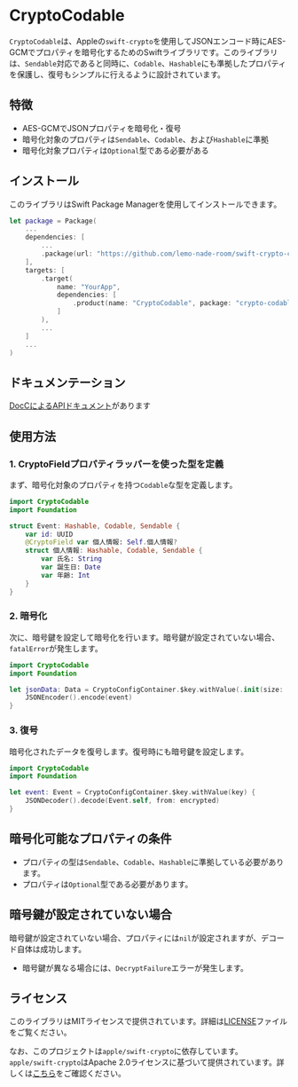 # CryptoCodable

`CryptoCodable`は、Appleの`swift-crypto`を使用してJSONエンコード時にAES-GCMでプロパティを暗号化するためのSwiftライブラリです。このライブラリは、`Sendable`対応であると同時に、`Codable`、`Hashable`にも準拠したプロパティを保護し、復号もシンプルに行えるように設計されています。

## 特徴
- AES-GCMでJSONプロパティを暗号化・復号
- 暗号化対象のプロパティは`Sendable`、`Codable`、および`Hashable`に準拠
- 暗号化対象プロパティは`Optional`型である必要がある

## インストール

このライブラリはSwift Package Managerを使用してインストールできます。

```swift
let package = Package(
    ...
    dependencies: [
        ...
        .package(url: "https://github.com/lemo-nade-room/swift-crypto-codable.git", branch: "main"),
    ],
    targets: [
        .target(
            name: "YourApp",
            dependencies: [
                .product(name: "CryptoCodable", package: "crypto-codable"),
            ]
        ),
        ...
    ]
    ...
)
```

## ドキュメンテーション

[DocCによるAPIドキュメント](https://lemo-nade-room.github.io/swift-crypto-codable/documentation/cryptocodable)があります

## 使用方法

### 1. CryptoFieldプロパティラッパーを使った型を定義

まず、暗号化対象のプロパティを持つ`Codable`な型を定義します。

```swift
import CryptoCodable
import Foundation

struct Event: Hashable, Codable, Sendable {
    var id: UUID
    @CryptoField var 個人情報: Self.個人情報?
    struct 個人情報: Hashable, Codable, Sendable {
        var 氏名: String
        var 誕生日: Date
        var 年齢: Int
    }
}
```

### 2. 暗号化

次に、暗号鍵を設定して暗号化を行います。暗号鍵が設定されていない場合、`fatalError`が発生します。

```swift
import CryptoCodable
import Foundation

let jsonData: Data = CryptoConfigContainer.$key.withValue(.init(size: .bits256)) {
    JSONEncoder().encode(event)
}
```

### 3. 復号

暗号化されたデータを復号します。復号時にも暗号鍵を設定します。

```swift
import CryptoCodable
import Foundation

let event: Event = CryptoConfigContainer.$key.withValue(key) {
    JSONDecoder().decode(Event.self, from: encrypted)
}
```

## 暗号化可能なプロパティの条件
- プロパティの型は`Sendable`、`Codable`、`Hashable`に準拠している必要があります。
- プロパティは`Optional`型である必要があります。

## 暗号鍵が設定されていない場合
暗号鍵が設定されていない場合、プロパティには`nil`が設定されますが、デコード自体は成功します。

- 暗号鍵が異なる場合には、`DecryptFailure`エラーが発生します。

## ライセンス
このライブラリはMITライセンスで提供されています。詳細は[LICENSE](./LICENSE)ファイルをご覧ください。

なお、このプロジェクトは`apple/swift-crypto`に依存しています。`apple/swift-crypto`はApache 2.0ライセンスに基づいて提供されています。詳しくは[こちら](https://raw.githubusercontent.com/apple/swift-crypto/main/LICENSE.txt)をご確認ください。